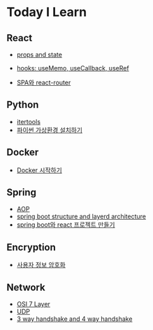 # Today I Learn

## React

-   [props and state](https://github.com/nowgnas/TIL/tree/master/202203/react#props%EC%99%80-state)
-   [hooks: useMemo, useCallback, useRef](https://github.com/nowgnas/TIL/tree/master/202203/react#usememo)

-   [SPA와 react-router](https://github.com/nowgnas/TIL/tree/master/202203/react#2022-03-05)

## Python

-   [itertools](https://github.com/nowgnas/TIL/tree/master/202203/python#2022-03-04)
-   [파이썬 가상환경 설치하기](https://github.com/nowgnas/TIL/tree/master/202203/python/#2022-03-06)

## Docker

-   [Docker 시작하기](https://github.com/nowgnas/TIL/tree/master/202203/docker/#2022-03-06)

## Spring

-   [AOP](/2022/10/spring/AOP/)
-   [spring boot structure and layerd architecture](/2022/10/spring/bootstructure/)
-   [spring boot와 react 프로젝트 만들기](https://nowgnas.github.io/posts/springboot1/)

## Encryption

-   [사용자 정보 암호화](https://nowgnas.github.io/posts/encryption/)

## Network

-   [OSI 7 Layer](https://github.com/nowgnas/CS-Study/tree/master/network/osi7layer)
-   [UDP](https://github.com/nowgnas/CS-Study/tree/master/network/udp)
-   [3 way handshake and 4 way handshake](https://github.com/nowgnas/CS-Study/tree/master/network/3wayhandshake)

<!--
https://github.com/nowgnas/TIL/tree/master/
/폴더
#위치
 -->
